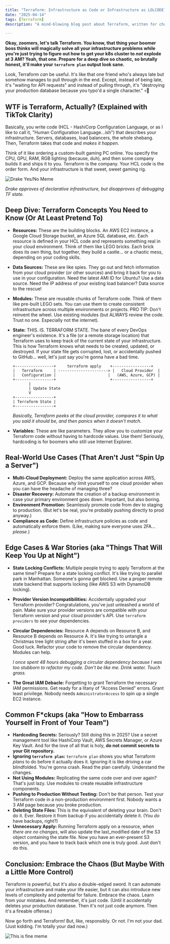 ```yaml
---
title: "Terraform: Infrastructure as Code or Infrastructure as LOLCODE? (Spoiler: Both)"
date: "2025-04-14"
tags: [Terraform]
description: "A mind-blowing blog post about Terraform, written for chaotic Gen Z engineers who probably haven't touched grass in weeks."

---
```


**Okay, zoomers, let's talk Terraform. You know, that thing your boomer boss thinks will magically solve all your infrastructure problems while you're just trying to figure out how to get your k8s cluster to *not* explode at 3 AM? Yeah, that one. Prepare for a deep dive so chaotic, so brutally honest, it'll make your `terraform plan` output look sane.**

Look, Terraform *can* be useful. It's like that one friend who's always late but somehow manages to pull through in the end. Except, instead of being late, it's "waiting for API requests" and instead of pulling through, it's "destroying your production database because you typo'd a single character." 💀🙏

## WTF is Terraform, Actually? (Explained with TikTok Clarity)

Basically, you write code (HCL - HashiCorp Configuration Language, or as I like to call it, "Human Configuration Language...ish") that describes your infrastructure. Servers, databases, load balancers, the whole shebang. Then, Terraform takes that code and *makes it happen*.

Think of it like ordering a custom-built gaming PC online. You specify the CPU, GPU, RAM, RGB lighting (because, duh), and then some company builds it and ships it to you. Terraform is the company. Your HCL code is the order form. And your infrastructure is that sweet, sweet gaming rig.

![Drake Yes/No Meme](https://i.imgflip.com/317q3a.jpg)

*Drake approves of declarative infrastructure, but disapproves of debugging TF state.*

## Deep Dive: Terraform Concepts You Need to Know (Or At Least Pretend To)

*   **Resources:** These are the building blocks. An AWS EC2 instance, a Google Cloud Storage bucket, an Azure SQL database, etc. Each resource is defined in your HCL code and represents something real in your cloud environment. Think of them like LEGO bricks. Each brick does its own thing, but together, they build a castle... or a chaotic mess, depending on your coding skills.

*   **Data Sources:** These are like spies. They go out and fetch information from your cloud provider (or other sources) and bring it back for you to use in your configuration. Need the latest AMI ID for Ubuntu? Use a data source. Need the IP address of your existing load balancer? Data source to the rescue!

*   **Modules:** These are reusable chunks of Terraform code. Think of them like pre-built LEGO sets. You can use them to create consistent infrastructure across multiple environments or projects. PRO TIP: Don't reinvent the wheel. Use existing modules (but ALWAYS review the code. Trust no one. Especially not the internet).

*   **State:** THIS. IS. TERRAFORM STATE. The bane of every DevOps engineer's existence. It's a file (or a remote storage location) that Terraform uses to keep track of the current state of your infrastructure. This is how Terraform knows what needs to be created, updated, or destroyed. If your state file gets corrupted, lost, or accidentally pushed to GitHub... well, let's just say you're gonna have a bad time.

    ```ascii
    +-----------------+     terraform apply    +-----------------+
    |   Terraform     | ----------------------> |   Cloud Provider  |
    |   Configuration |                       |   (AWS, Azure, GCP) |
    +-----------------+                        +-----------------+
           |
           | Update State
           V
    +-----------------+
    | Terraform State |
    +-----------------+
    ```

    *Basically, Terraform peeks at the cloud provider, compares it to what you *said* it should be, and then panics when it doesn't match.*

*   **Variables:** These are like parameters. They allow you to customize your Terraform code without having to hardcode values. Use them! Seriously, hardcoding is for boomers who still use Internet Explorer.

## Real-World Use Cases (That Aren't Just "Spin Up a Server")

*   **Multi-Cloud Deployment:** Deploy the same application across AWS, Azure, and GCP. Because why limit yourself to one cloud provider when you can have the headache of managing three?
*   **Disaster Recovery:** Automate the creation of a backup environment in case your primary environment goes down. Important, but also boring.
*   **Environment Promotion:** Seamlessly promote code from dev to staging to production. (But let's be real, you're probably pushing directly to prod anyway.)
*   **Compliance as Code:** Define infrastructure policies as code and automatically enforce them. (Like, making sure everyone uses 2FA... *please*.)

## Edge Cases & War Stories (aka "Things That Will Keep You Up at Night")

*   **State Locking Conflicts:** Multiple people trying to apply Terraform at the same time? Prepare for a state locking conflict. It's like trying to parallel park in Manhattan. Someone's gonna get blocked. Use a proper remote state backend that supports locking (like AWS S3 with DynamoDB locking).

*   **Provider Version Incompatibilities:** Accidentally upgraded your Terraform provider? Congratulations, you've just unleashed a world of pain. Make sure your provider versions are compatible with your Terraform version and your cloud provider's API. Use `terraform providers` to see your dependencies.

*   **Circular Dependencies:** Resource A depends on Resource B, and Resource B depends on Resource A. It's like trying to untangle a Christmas tree light string after it's been stuffed in a box for a year. Good luck. Refactor your code to remove the circular dependency. Modules can help.

    *I once spent 48 hours debugging a circular dependency because I was too stubborn to refactor my code. Don't be like me. Drink water. Touch grass.*

*   **The Great IAM Debacle:** Forgetting to grant Terraform the necessary IAM permissions. Get ready for a litany of "Access Denied" errors. Grant least privilege. Nobody needs `AdministratorAccess` to spin up a single EC2 instance.

## Common F*ckups (aka "How to Embarrass Yourself in Front of Your Team")

*   **Hardcoding Secrets:** Seriously? Still doing this in 2025? Use a secret management tool like HashiCorp Vault, AWS Secrets Manager, or Azure Key Vault. And for the love of all that is holy, **do not commit secrets to your Git repository.**
*   **Ignoring `terraform plan`:** `terraform plan` shows you what Terraform *plans* to do before it actually does it. Ignoring it is like driving a car blindfolded. You're gonna crash. Read the plan carefully. Understand the changes.
*   **Not Using Modules:** Replicating the same code over and over again? That's just lazy. Use modules to create reusable infrastructure components.
*   **Pushing to Production Without Testing:** Don't be that person. Test your Terraform code in a non-production environment first. Nobody wants a 3 AM page because you broke production.
*   **Deleting State Files:** This is the equivalent of deleting your brain. Don't do it. Ever. Restore it from backup if you accidentally delete it. (You *do* have backups, right?)
*   **Unnecessary Apply:** Running Terraform apply on a resource, *when there are no changes*, will also update the last_modified date of the S3 object containing the state file. Now you have an ever-present S3 version, and you have to track back which one is truly good. Just don't do this.

## Conclusion: Embrace the Chaos (But Maybe With a Little More Control)

Terraform is powerful, but it's also a double-edged sword. It can automate your infrastructure and make your life easier, but it can also introduce new levels of complexity and potential for failure. Embrace the chaos. Learn from your mistakes. And remember, it's just code. (Until it accidentally deletes your production database. Then it's not just code anymore. Then it's a fireable offense.)

Now go forth and Terraform! But, like, responsibly. Or not. I'm not your dad.
(Just kidding. I'm totally your dad now.)

![This is fine meme](https://i.kym-cdn.com/entries/icons/original/000/018/654/thisisgonnabegood.gif)
